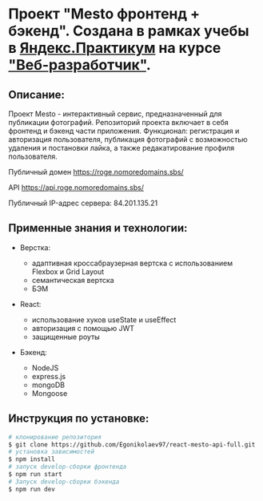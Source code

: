 # Проект "Mesto фронтенд + бэкенд". Создана в рамках учебы в [Яндекс.Практикум](https://praktikum.yandex.ru/) на курсе ["Веб-разработчик"](https://praktikum.yandex.ru/web/).

## Описание:
Проект Mesto - интерактивный сервис, предназначенный для публикации фотографий. Репозиторий проекта включает в себя фронтенд и бэкенд части приложения.
Функционал: регистрация и авторизация пользователя, публикация фотографий с возможностью удаления и постановки лайка, а также редакатирование профиля пользователя.


Публичный домен https://roge.nomoredomains.sbs/

API https://api.roge.nomoredomains.sbs/

Публичный IP-адрес сервера: 84.201.135.21

## Применные знания и технологии: 
* Верстка: 
  - адаптивная кроссабраузерная вертска с использованием Flexbox и Grid Layout
  - семантическая вертска
  - БЭМ

* React: 
  - использование хуков useState и useEffect
  - авторизация с помощью JWT
  - защищенные роуты

* Бэкенд:
  - NodeJS
  - express.js
  - mongoDB
  - Mongoose

## Инструкция по установке: 
```bash
# клонирование репозитория
$ git clone https://github.com/Egonikolaev97/react-mesto-api-full.git
# установка зависимостей
$ npm install
# запуск develop-сборки фронтенда
$ npm run start
# Запуск develop-сборки бэкенда
$ npm run dev
```
